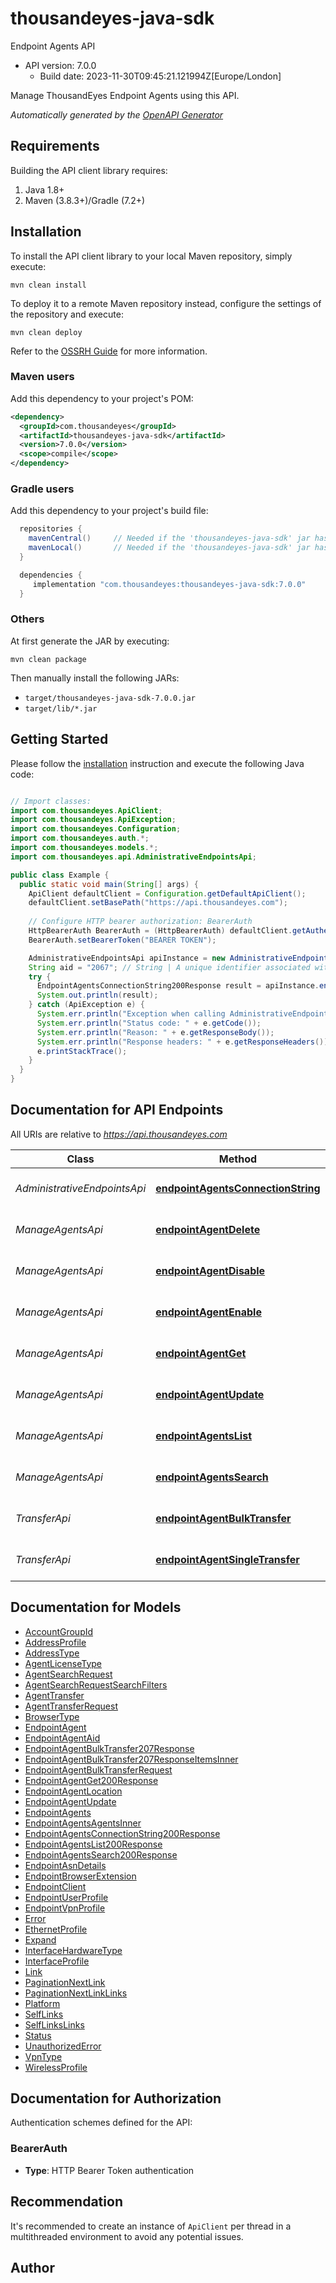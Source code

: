 # thousandeyes-java-sdk

Endpoint Agents API
- API version: 7.0.0
  - Build date: 2023-11-30T09:45:21.121994Z[Europe/London]

Manage ThousandEyes Endpoint Agents using this API.


*Automatically generated by the [OpenAPI Generator](https://openapi-generator.tech)*


## Requirements

Building the API client library requires:
1. Java 1.8+
2. Maven (3.8.3+)/Gradle (7.2+)

## Installation

To install the API client library to your local Maven repository, simply execute:

```shell
mvn clean install
```

To deploy it to a remote Maven repository instead, configure the settings of the repository and execute:

```shell
mvn clean deploy
```

Refer to the [OSSRH Guide](http://central.sonatype.org/pages/ossrh-guide.html) for more information.

### Maven users

Add this dependency to your project's POM:

```xml
<dependency>
  <groupId>com.thousandeyes</groupId>
  <artifactId>thousandeyes-java-sdk</artifactId>
  <version>7.0.0</version>
  <scope>compile</scope>
</dependency>
```

### Gradle users

Add this dependency to your project's build file:

```groovy
  repositories {
    mavenCentral()     // Needed if the 'thousandeyes-java-sdk' jar has been published to maven central.
    mavenLocal()       // Needed if the 'thousandeyes-java-sdk' jar has been published to the local maven repo.
  }

  dependencies {
     implementation "com.thousandeyes:thousandeyes-java-sdk:7.0.0"
  }
```

### Others

At first generate the JAR by executing:

```shell
mvn clean package
```

Then manually install the following JARs:

* `target/thousandeyes-java-sdk-7.0.0.jar`
* `target/lib/*.jar`

## Getting Started

Please follow the [installation](#installation) instruction and execute the following Java code:

```java

// Import classes:
import com.thousandeyes.ApiClient;
import com.thousandeyes.ApiException;
import com.thousandeyes.Configuration;
import com.thousandeyes.auth.*;
import com.thousandeyes.models.*;
import com.thousandeyes.api.AdministrativeEndpointsApi;

public class Example {
  public static void main(String[] args) {
    ApiClient defaultClient = Configuration.getDefaultApiClient();
    defaultClient.setBasePath("https://api.thousandeyes.com");
    
    // Configure HTTP bearer authorization: BearerAuth
    HttpBearerAuth BearerAuth = (HttpBearerAuth) defaultClient.getAuthentication("BearerAuth");
    BearerAuth.setBearerToken("BEARER TOKEN");

    AdministrativeEndpointsApi apiInstance = new AdministrativeEndpointsApi(defaultClient);
    String aid = "2067"; // String | A unique identifier associated with your account group. You can retrieve your `AccountGroupId` from the `/account-groups` endpoint. Note that you must be assigned to the target account group. Specifying this parameter without being assigned to the target account group will result in an error response.
    try {
      EndpointAgentsConnectionString200Response result = apiInstance.endpointAgentsConnectionString(aid);
      System.out.println(result);
    } catch (ApiException e) {
      System.err.println("Exception when calling AdministrativeEndpointsApi#endpointAgentsConnectionString");
      System.err.println("Status code: " + e.getCode());
      System.err.println("Reason: " + e.getResponseBody());
      System.err.println("Response headers: " + e.getResponseHeaders());
      e.printStackTrace();
    }
  }
}

```

## Documentation for API Endpoints

All URIs are relative to *https://api.thousandeyes.com*

Class | Method | HTTP request | Description
------------ | ------------- | ------------- | -------------
*AdministrativeEndpointsApi* | [**endpointAgentsConnectionString**](docs/AdministrativeEndpointsApi.md#endpointAgentsConnectionString) | **GET** /v7/endpoint/agents/connection-string | Get agent connection string
*ManageAgentsApi* | [**endpointAgentDelete**](docs/ManageAgentsApi.md#endpointAgentDelete) | **DELETE** /v7/endpoint/agents/{agentId} | Delete endpoint agent
*ManageAgentsApi* | [**endpointAgentDisable**](docs/ManageAgentsApi.md#endpointAgentDisable) | **POST** /v7/endpoint/agents/{agentId}/disable | Disable endpoint agent
*ManageAgentsApi* | [**endpointAgentEnable**](docs/ManageAgentsApi.md#endpointAgentEnable) | **POST** /v7/endpoint/agents/{agentId}/enable | Enable endpoint agent
*ManageAgentsApi* | [**endpointAgentGet**](docs/ManageAgentsApi.md#endpointAgentGet) | **GET** /v7/endpoint/agents/{agentId} | Retrieve endpoint agent
*ManageAgentsApi* | [**endpointAgentUpdate**](docs/ManageAgentsApi.md#endpointAgentUpdate) | **PATCH** /v7/endpoint/agents/{agentId} | Update endpoint agent
*ManageAgentsApi* | [**endpointAgentsList**](docs/ManageAgentsApi.md#endpointAgentsList) | **GET** /v7/endpoint/agents | List endpoint agents
*ManageAgentsApi* | [**endpointAgentsSearch**](docs/ManageAgentsApi.md#endpointAgentsSearch) | **POST** /v7/endpoint/agents/filter | Filter endpoint agents
*TransferApi* | [**endpointAgentBulkTransfer**](docs/TransferApi.md#endpointAgentBulkTransfer) | **POST** /v7/endpoint/agents/transfer/bulk | Bulk transfer agents
*TransferApi* | [**endpointAgentSingleTransfer**](docs/TransferApi.md#endpointAgentSingleTransfer) | **POST** /v7/endpoint/agents/{agentId}/transfer | Transfer endpoint agent


## Documentation for Models

 - [AccountGroupId](docs/AccountGroupId.md)
 - [AddressProfile](docs/AddressProfile.md)
 - [AddressType](docs/AddressType.md)
 - [AgentLicenseType](docs/AgentLicenseType.md)
 - [AgentSearchRequest](docs/AgentSearchRequest.md)
 - [AgentSearchRequestSearchFilters](docs/AgentSearchRequestSearchFilters.md)
 - [AgentTransfer](docs/AgentTransfer.md)
 - [AgentTransferRequest](docs/AgentTransferRequest.md)
 - [BrowserType](docs/BrowserType.md)
 - [EndpointAgent](docs/EndpointAgent.md)
 - [EndpointAgentAid](docs/EndpointAgentAid.md)
 - [EndpointAgentBulkTransfer207Response](docs/EndpointAgentBulkTransfer207Response.md)
 - [EndpointAgentBulkTransfer207ResponseItemsInner](docs/EndpointAgentBulkTransfer207ResponseItemsInner.md)
 - [EndpointAgentBulkTransferRequest](docs/EndpointAgentBulkTransferRequest.md)
 - [EndpointAgentGet200Response](docs/EndpointAgentGet200Response.md)
 - [EndpointAgentLocation](docs/EndpointAgentLocation.md)
 - [EndpointAgentUpdate](docs/EndpointAgentUpdate.md)
 - [EndpointAgents](docs/EndpointAgents.md)
 - [EndpointAgentsAgentsInner](docs/EndpointAgentsAgentsInner.md)
 - [EndpointAgentsConnectionString200Response](docs/EndpointAgentsConnectionString200Response.md)
 - [EndpointAgentsList200Response](docs/EndpointAgentsList200Response.md)
 - [EndpointAgentsSearch200Response](docs/EndpointAgentsSearch200Response.md)
 - [EndpointAsnDetails](docs/EndpointAsnDetails.md)
 - [EndpointBrowserExtension](docs/EndpointBrowserExtension.md)
 - [EndpointClient](docs/EndpointClient.md)
 - [EndpointUserProfile](docs/EndpointUserProfile.md)
 - [EndpointVpnProfile](docs/EndpointVpnProfile.md)
 - [Error](docs/Error.md)
 - [EthernetProfile](docs/EthernetProfile.md)
 - [Expand](docs/Expand.md)
 - [InterfaceHardwareType](docs/InterfaceHardwareType.md)
 - [InterfaceProfile](docs/InterfaceProfile.md)
 - [Link](docs/Link.md)
 - [PaginationNextLink](docs/PaginationNextLink.md)
 - [PaginationNextLinkLinks](docs/PaginationNextLinkLinks.md)
 - [Platform](docs/Platform.md)
 - [SelfLinks](docs/SelfLinks.md)
 - [SelfLinksLinks](docs/SelfLinksLinks.md)
 - [Status](docs/Status.md)
 - [UnauthorizedError](docs/UnauthorizedError.md)
 - [VpnType](docs/VpnType.md)
 - [WirelessProfile](docs/WirelessProfile.md)


<a id="documentation-for-authorization"></a>
## Documentation for Authorization


Authentication schemes defined for the API:
<a id="BearerAuth"></a>
### BearerAuth

- **Type**: HTTP Bearer Token authentication


## Recommendation

It's recommended to create an instance of `ApiClient` per thread in a multithreaded environment to avoid any potential issues.

## Author



